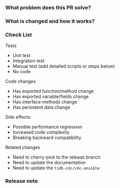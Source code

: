 <!--
Thank you for contributing to TiDB-CDC! Please read MD's [CONTRIBUTING](https://github.com/pingcap/tidb-cdc/blob/master/CONTRIBUTING.md) document **BEFORE** filing this PR.
-->

### What problem does this PR solve? <!--add issue link with summary if exists-->


### What is changed and how it works?


### Check List <!--REMOVE the items that are not applicable-->

Tests <!-- At least one of them must be included. -->

 - Unit test
 - Integration test
 - Manual test (add detailed scripts or steps below)
 - No code

Code changes

 - Has exported function/method change
 - Has exported variable/fields change
 - Has interface methods change
 - Has persistent data change

Side effects

 - Possible performance regression
 - Increased code complexity
 - Breaking backward compatibility

Related changes

 - Need to cherry-pick to the release branch
 - Need to update the documentation
 - Need to update the `tidb-cdc/cdc-ansible`

### Release note

<!-- bugfixes or new feature need a release note, must in the form of a list, such as

- owner: add table in batch when start a changefeed to speed up scheduling

or if no need to be included in the release note, just add the folloing line

- No release note
-->
